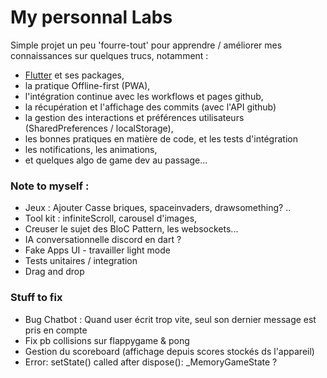 # My personnal Labs
Simple projet un peu 'fourre-tout' pour apprendre / améliorer mes connaissances sur quelques trucs, notamment :
- [Flutter](https://docs.flutter.dev/) et ses packages,
- la pratique Offline-first (PWA),
- l'intégration continue avec les workflows et pages github, 
- la récupération et l'affichage des commits (avec l'API github)
- la gestion des interactions et préférences utilisateurs (SharedPreferences / localStorage),
- les bonnes pratiques en matière de code, et les tests d'intégration
- les notifications, les animations,
- et quelques algo de game dev au passage...

### Note to myself :
- Jeux : Ajouter Casse briques, spaceinvaders, drawsomething? .. 
- Tool kit : infiniteScroll, carousel d'images, 
- Creuser le sujet des BloC Pattern, les websockets...
- IA conversationnelle discord en dart ?
- Fake Apps UI - travailler light mode
- Tests unitaires / integration
- Drag and drop

### Stuff to fix
- Bug Chatbot : Quand user écrit trop vite, seul son dernier message est pris en compte
- Fix pb collisions sur flappygame & pong
- Gestion du scoreboard (affichage depuis scores stockés ds l'appareil)
- Error: setState() called after dispose(): _MemoryGameState ?